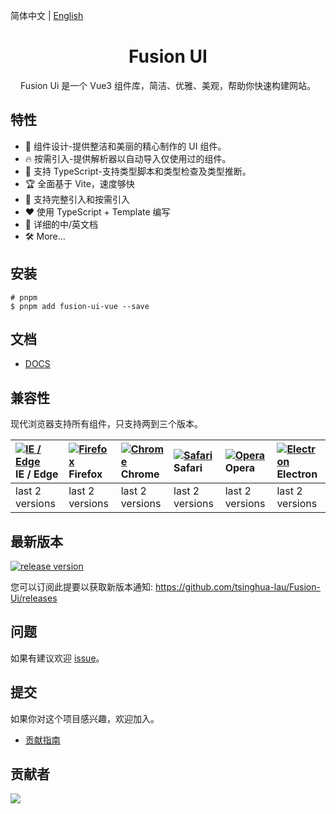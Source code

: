 简体中文 | [English](./CONTRIBUTING.zh-CN.md)

<p align="center">
<h1 align="center">Fusion UI</h1>
<p align="center">Fusion Ui 是一个 Vue3 组件库，简洁、优雅、美观，帮助你快速构建网站。</p>
</p>


## 特性

- 🌈 组件设计-提供整洁和美丽的精心制作的 UI 组件。
- 🔥 按需引入-提供解析器以自动导入仅使用过的组件。
- 🎉 支持 TypeScript-支持类型脚本和类型检查及类型推断。
- 🏆 全面基于 Vite，速度够快
- 💪 支持完整引入和按需引入
- ❤️ 使用 TypeScript + Template 编写
- 📃 详细的中/英文档
- 🛠  More...

## 安装

```
# pnpm
$ pnpm add fusion-ui-vue --save
```

## 文档

- [DOCS](https://tsinghua-lau.github.io/Fusion-Ui/#/)

## 兼容性

现代浏览器支持所有组件，只支持两到三个版本。

| [![IE / Edge](https://cdn.nlark.com/yuque/0/2023/png/785653/1676598386595-58e6efd6-bd29-4671-bf28-e289dc8911e2.png)](http://godban.github.io/browsers-support-badges/) IE / Edge | [![Firefox](https://cdn.nlark.com/yuque/0/2023/png/785653/1676598386577-a25d20a4-c8e3-4c57-86bc-a1c853264457.png)](http://godban.github.io/browsers-support-badges/) Firefox | [![Chrome](https://cdn.nlark.com/yuque/0/2023/png/785653/1676598386568-5c1d71d1-732d-41b6-a20c-9900d1bcaa7a.png)](http://godban.github.io/browsers-support-badges/) Chrome | [![Safari](https://cdn.nlark.com/yuque/0/2023/png/785653/1676598386580-1a0870a7-0483-4c92-84ee-5afcd1da92d6.png)](http://godban.github.io/browsers-support-badges/) Safari | [![Opera](https://cdn.nlark.com/yuque/0/2023/png/785653/1676598386571-49e31a0f-d0e4-4efc-8808-a5eedd4101fe.png)](http://godban.github.io/browsers-support-badges/) Opera | [![Electron](https://cdn.nlark.com/yuque/0/2023/png/785653/1676598389214-b4742a92-cfe7-4730-aefb-f2fb5fd046f3.png)](http://godban.github.io/browsers-support-badges/) Electron |
| :------------------------------------------------------------------------------------------------------------------------------------------------------------------------------- | :--------------------------------------------------------------------------------------------------------------------------------------------------------------------------- | :------------------------------------------------------------------------------------------------------------------------------------------------------------------------- | :------------------------------------------------------------------------------------------------------------------------------------------------------------------------- | :----------------------------------------------------------------------------------------------------------------------------------------------------------------------- | :----------------------------------------------------------------------------------------------------------------------------------------------------------------------------- |
| last 2 versions                                                                                                                                                                  | last 2 versions                                                                                                                                                              | last 2 versions                                                                                                                                                            | last 2 versions                                                                                                                                                            | last 2 versions                                                                                                                                                          | last 2 versions                                                                                                                                                                |

## 最新版本

[![release version](https://img.shields.io/github/v/release/tsinghua-lau/Fusion-Ui?display_name=tag)](https://www.npmjs.com/package/fusion-ui)

您可以订阅此提要以获取新版本通知: https://github.com/tsinghua-lau/Fusion-Ui/releases

## 问题

如果有建议欢迎 [issue](https://github.com/tsinghua-lau/Fusion-Ui/issues)。

## 提交

如果你对这个项目感兴趣，欢迎加入。

- [贡献指南](https://github.com/tsinghua-lau/Fusion-Ui/blob/master/CONTRIBUTING.md)

## 贡献者

<a href="https://github.com/tsinghua-lau/Fusion-Ui/graphs/contributors">
  <img src="https://contrib.rocks/image?repo=tsinghua-lau/Fusion-Ui" />
</a>
